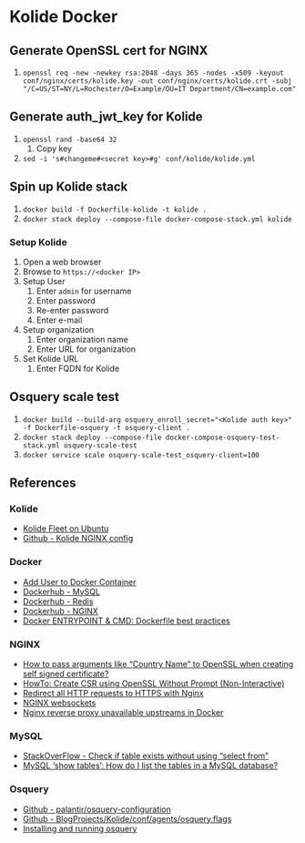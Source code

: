 # Kolide Docker

## Generate OpenSSL cert for NGINX
1. `openssl req -new -newkey rsa:2048 -days 365 -nodes -x509 -keyout conf/nginx/certs/kolide.key -out conf/nginx/certs/kolide.crt -subj "/C=US/ST=NY/L=Rochester/O=Example/OU=IT Department/CN=example.com"`

## Generate auth_jwt_key for Kolide
1. `openssl rand -base64 32`
    1. Copy key
1. `sed -i 's#changeme#<secret key>#g' conf/kolide/kolide.yml`

## Spin up Kolide stack
1. `docker build -f Dockerfile-kolide -t kolide .`
1. `docker stack deploy --compose-file docker-compose-stack.yml kolide`

### Setup Kolide
1. Open a web browser
1. Browse to `https://<docker IP>`
1. Setup User
    1. Enter `admin` for username
    1. Enter password   
    1. Re-enter password
    1. Enter e-mail
1. Setup organization
    1. Enter organization name
    1. Enter URL for organization
1. Set Kolide URL
    1. Enter FQDN for Kolide

## Osquery scale test
1. `docker build --build-arg osquery_enroll_secret="<Kolide auth key>" -f Dockerfile-osquery -t osquery-client .`
1. `docker stack deploy --compose-file docker-compose-osquery-test-stack.yml osquery-scale-test`
1. `docker service scale osquery-scale-test_osquery-client=100` 

## References 
### Kolide
* [Kolide Fleet on Ubuntu](https://github.com/kolide/fleet/blob/master/docs/infrastructure/fleet-on-ubuntu.md)
* [Github - Kolide NGINX config](https://github.com/Benster900/BlogProjects/blob/master/Kolide/conf/nginx/nginx_kolide.conf)

### Docker
* [Add User to Docker Container](https://stackoverflow.com/questions/27701930/add-user-to-docker-container)
* [Dockerhub - MySQL](https://hub.docker.com/_/mysql)
* [Dockerhub - Redis](https://hub.docker.com/_/redis)
* [Dockerhub - NGINX](https://hub.docker.com/_/nginx)
* [Docker ENTRYPOINT & CMD: Dockerfile best practices](https://medium.freecodecamp.org/docker-entrypoint-cmd-dockerfile-best-practices-abc591c30e21)

### NGINX
* [How to pass arguments like “Country Name” to OpenSSL when creating self signed certificate?](https://superuser.com/questions/1160382/how-to-pass-arguments-like-country-name-to-openssl-when-creating-self-signed-c)
* [HowTo: Create CSR using OpenSSL Without Prompt (Non-Interactive)](https://www.shellhacks.com/create-csr-openssl-without-prompt-non-interactive/)
* [Redirect all HTTP requests to HTTPS with Nginx](https://bjornjohansen.no/redirect-to-https-with-nginx)
* [NGINX websockets](https://www.nginx.com/blog/websocket-nginx/)
* [Nginx reverse proxy unavailable upstreams in Docker](https://ilhicas.com/2018/04/14/Nginx-Upstream-Unavalailble-Docker.html)

### MySQL 
* [StackOverFlow - Check if table exists without using “select from”](https://stackoverflow.com/questions/8829102/check-if-table-exists-without-using-select-from)
* [MySQL ‘show tables’: How do I list the tables in a MySQL database?](https://alvinalexander.com/blog/post/mysql/list-tables-in-mysql-database)

### Osquery
* [Github - palantir/osquery-configuration](https://raw.githubusercontent.com/palantir/osquery-configuration/master/Classic/Servers/Linux/osquery.conf)
* [Github - BlogProjects/Kolide/conf/agents/osquery.flags](https://github.com/CptOfEvilMinions/BlogProjects/blob/master/Kolide/conf/agents/osquery.flags)
* [Installing and running osquery](https://github.com/kolide/fleet/blob/master/docs/infrastructure/fleet-on-ubuntu.md)